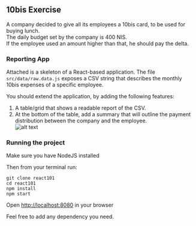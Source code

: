 
## 10bis Exercise

A company decided to give all its employees a 10bis card, to be used for buying lunch.  
The daily budget set by the company is 400 NIS.   
If the employee used an amount higher than that, he should pay the delta.  

### Reporting App

Attached is a skeleton of a React-based application.
The file ```src/data/raw.data.js``` exposes a CSV string that describes the monthly 10bis expenses of a specific employee.    

You should extend the application, by adding the following features:
1. A table/grid that shows a readable report of the CSV.
2. At the bottom of the table, add a summary that will outline the payment distribution between the company and the employee.  
![alt text](https://github.com/kobiburnley/react101/raw/master/example.png)

### Running the project
Make sure you have NodeJS installed

Then from your terminal run:
```
git clone react101
cd react101
npm install
npm start
```
Open [http://localhost:8080](http://localhost:8080) in your browser 

Feel free to add any dependency you need. 
